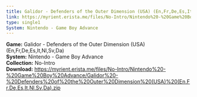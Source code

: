 ```yaml
---
title: Galidor - Defenders of the Outer Dimension (USA) (En,Fr,De,Es,It,Nl,Sv,Da)
link: https://myrient.erista.me/files/No-Intro/Nintendo%20-%20Game%20Boy%20Advance/Galidor%20-%20Defenders%20of%20the%20Outer%20Dimension%20(USA)%20(En,Fr,De,Es,It,Nl,Sv,Da).zip
type: single1
System: Nintendo - Game Boy Advance
---
```

<b>Game:</b> Galidor - Defenders of the Outer Dimension (USA) (En,Fr,De,Es,It,Nl,Sv,Da)<br>
<b>System:</b> Nintendo - Game Boy Advance<br>
<b>Collection:</b> No-Intro<br>
<b>Download:</b> https://myrient.erista.me/files/No-Intro/Nintendo%20-%20Game%20Boy%20Advance/Galidor%20-%20Defenders%20of%20the%20Outer%20Dimension%20(USA)%20(En,Fr,De,Es,It,Nl,Sv,Da).zip